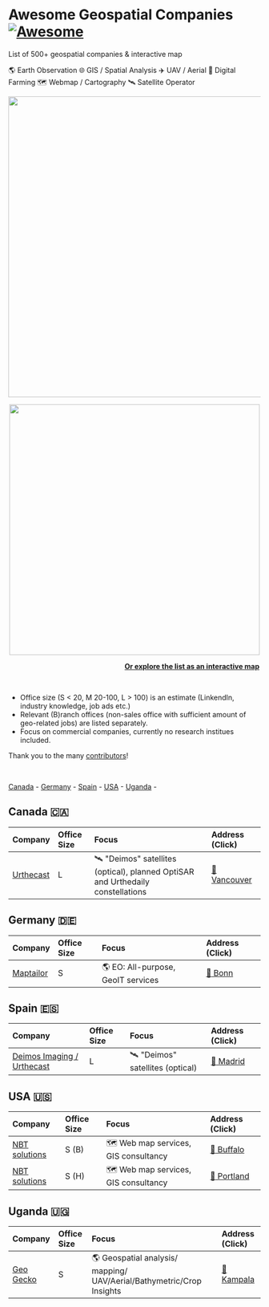 # Awesome Geospatial Companies [![Awesome](https://awesome.re/badge-flat.svg)](https://awesome.re)

List of 500+ geospatial companies & interactive map 

:earth_americas: Earth Observation :globe_with_meridians: GIS / Spatial Analysis :airplane: UAV / Aerial :seedling: Digital Farming :world_map: Webmap / Cartography :artificial_satellite: Satellite Operator


<p align="center">
  <img width="600" src="figures/companies.png">
</p>

<p align="center">
  <img width="500" src="figures/preview.jpg">
</p>

&nbsp;&nbsp;&nbsp;&nbsp;&nbsp;&nbsp;&nbsp;&nbsp;&nbsp;&nbsp;&nbsp;&nbsp;&nbsp;&nbsp;&nbsp;&nbsp;&nbsp;&nbsp;&nbsp;&nbsp;&nbsp;&nbsp;&nbsp;&nbsp;&nbsp;&nbsp;&nbsp;&nbsp;&nbsp;&nbsp;&nbsp;&nbsp;&nbsp;&nbsp;&nbsp;&nbsp;&nbsp;&nbsp;&nbsp;&nbsp;&nbsp;&nbsp;&nbsp;&nbsp;&nbsp;&nbsp;&nbsp;&nbsp;&nbsp;&nbsp;&nbsp;&nbsp;&nbsp;&nbsp;&nbsp;&nbsp;&nbsp;&nbsp; **[Or explore the list as an interactive map](https://www.google.com/maps/d/u/1/edit?mid=1SCCvhv3Tn3acV3EeY91dGxCdLuvSPGCH&ll=12.620988341515933%2C1.3867958402220069&z=3)**  

<br>

- Office size (S < 20, M 20-100, L > 100) is an estimate (LinkendIn, industry knowledge, job ads etc.)
- Relevant (B)ranch offices (non-sales office with sufficient amount of geo-related jobs) are listed separately.
- Focus on commercial companies, currently no research institues included. 

Thank you to the many [contributors](https://github.com/chrieke/awesome-geospatial-companies/blob/master/CONTRIBUTING.md)!

<br>

[Canada](https://github.com/chrieke/awesome-geospatial-companies#canada-canada) - [Germany](https://github.com/chrieke/awesome-geospatial-companies#germany-de) - [Spain](https://github.com/chrieke/awesome-geospatial-companies#spain-es) - [USA](https://github.com/chrieke/awesome-geospatial-companies#usa-us) - [Uganda](https://github.com/chrieke/awesome-geospatial-companies#uganda-uganda) -

## Canada :canada:
| Company                                | Office Size   | Focus                                                                                               | Address (Click)                                                                                           |
|:---------------------------------------|:--------------|:----------------------------------------------------------------------------------------------------|:----------------------------------------------------------------------------------------------------------|
| [Urthecast](https://www.urthecast.com) | L             | :artificial_satellite: "Deimos" satellites (optical), planned OptiSAR and Urthedaily constellations | [:round_pushpin: Vancouver](https://www.google.com/maps/search/1055+Canada+Place,+Vancouver,+BC,+Canada+) | 

## Germany :de:
| Company                            | Office Size   | Focus                                            | Address (Click)                                                                                  |
|:-----------------------------------|:--------------|:-------------------------------------------------|:-------------------------------------------------------------------------------------------------|
| [Maptailor](https://maptailor.net) | S             | :earth_americas: EO: All-purpose, GeoIT services | [:round_pushpin: Bonn](https://www.google.com/maps/search/Nassestrasse+13,+53113+Bonn,+Germany+) | 

## Spain :es:
| Company                                                     | Office Size   | Focus                                                | Address (Click)                                                                                                   |
|:------------------------------------------------------------|:--------------|:-----------------------------------------------------|:------------------------------------------------------------------------------------------------------------------|
| [Deimos Imaging / Urthecast](http://www.deimos-imaging.com) | L             | :artificial_satellite: "Deimos" satellites (optical) | [:round_pushpin: Madrid](https://www.google.com/maps/search/Ronda+de+Pte.,+19,+28760+Tres+Cantos,+Madrid,+Spain+) | 

## USA :us:
| Company                                      | Office Size   | Focus                                         | Address (Click)                                                                                                  |
|:---------------------------------------------|:--------------|:----------------------------------------------|:-----------------------------------------------------------------------------------------------------------------|
| [NBT solutions](http://www.nbtsolutions.com) | S (B)         | :world_map: Web map services, GIS consultancy | [:round_pushpin: Buffalo](https://www.google.com/maps/search/14+Lafayette+Sq,+Ste+1650,+Buffalo,+NY+14203,+USA+) |
| [NBT solutions](http://www.nbtsolutions.com) | S (H)         | :world_map: Web map services, GIS consultancy | [:round_pushpin: Portland](https://www.google.com/maps/search/188+State+St,+Ste+202,+Portland,+ME+04101,+USA+)   | 

## Uganda :uganda:
| Company                               | Office Size   | Focus                                                                               | Address (Click)                                                                                                 |
|:--------------------------------------|:--------------|:------------------------------------------------------------------------------------|:----------------------------------------------------------------------------------------------------------------|
| [Geo Gecko](https://www.geogecko.com) | S             | :earth_americas: Geospatial analysis/ mapping/ UAV/Aerial/Bathymetric/Crop Insights | [:round_pushpin: Kampala](https://www.google.com/maps/search/Plot+30+Bukoto+Street,+Kamwokya,+Kampala,+Uganda+) | 
